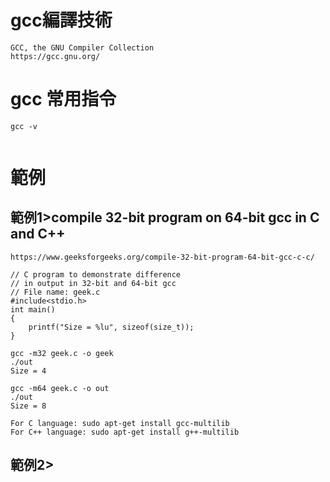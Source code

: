 # gcc編譯技術
```
GCC, the GNU Compiler Collection
https://gcc.gnu.org/
```
# gcc 常用指令
```
gcc -v
```
```

```
# 範例
## 範例1>compile 32-bit program on 64-bit gcc in C and C++
```
https://www.geeksforgeeks.org/compile-32-bit-program-64-bit-gcc-c-c/
```
```
// C program to demonstrate difference 
// in output in 32-bit and 64-bit gcc 
// File name: geek.c 
#include<stdio.h> 
int main() 
{ 
    printf("Size = %lu", sizeof(size_t)); 
} 
```
```
gcc -m32 geek.c -o geek
./out
Size = 4
```
```
gcc -m64 geek.c -o out
./out
Size = 8
```
```
For C language: sudo apt-get install gcc-multilib
For C++ language: sudo apt-get install g++-multilib
```
## 範例2>
